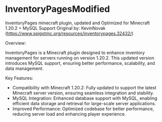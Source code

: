 # InventoryPagesModified
InventoryPages minecraft plugin, updated and Optimized for Minecraft 1.20.2 + MySQL Support
Original by: KevinNovak (https://www.spigotmc.org/resources/inventorypages.32432/)

Overview:

InventoryPages is a Minecraft plugin designed to enhance inventory management for servers running on version 1.20.2. This updated version introduces MySQL support, ensuring better performance, scalability, and data management.

Key Features:

- Compatibility with Minecraft 1.20.2: Fully updated to support the latest Minecraft server version, ensuring seamless integration and stability.
- MySQL Integration: Enhanced database support with MySQL, enabling efficient data storage and retrieval for large-scale server applications.
- Improved Performance: Optimized codebase for better performance, reducing server load and enhancing player experience.
